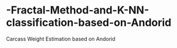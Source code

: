 # -Fractal-Method-and-K-NN-classification-based-on-Andorid
Carcass Weight Estimation based on Andorid
